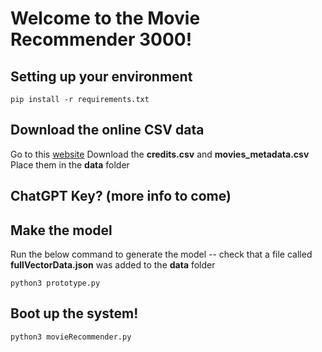 # Welcome to the Movie Recommender 3000!
## Setting up your environment
```
pip install -r requirements.txt
```

## Download the online CSV data
Go to this [website](https://www.kaggle.com/datasets/rounakbanik/the-movies-dataset?select=movies_metadata.csv)
Download the **credits.csv** and **movies_metadata.csv**
Place them in the **data** folder

## ChatGPT Key? (more info to come)

## Make the model
Run the below command to generate the model -- check that a file called **fullVectorData.json** was added to the **data** folder
```
python3 prototype.py
```

## Boot up the system!
```
python3 movieRecommender.py
```